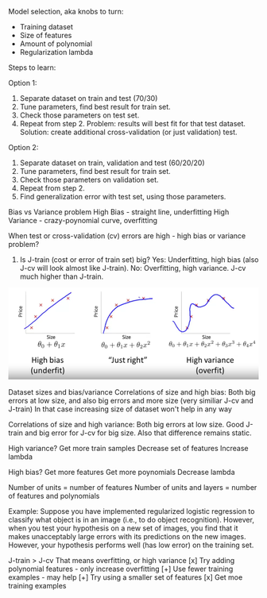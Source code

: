 Model selection, aka knobs to turn:
* Training dataset
* Size of features
* Amount of polynomial
* Regularization lambda 


Steps to learn: 

Option 1:
1. Separate dataset on train and test (70/30)
2. Tune parameters, find best result for train set.
3. Check those parameters on test set.
4. Repeat from step 2.
Problem: results will best fit for that test dataset.
Solution: create additional cross-validation (or just validation) test.

Option 2:
1. Separate dataset on train, validation and test (60/20/20)
2. Tune parameters, find best result for train set.
3. Check those parameters on validation set.
4. Repeat from step 2.
5. Find generalization error with test set, using those parameters.


Bias vs Variance problem
High Bias - straight line, underfitting
High Variance - crazy-poynomial curve, overfitting

When test or cross-validation (cv) errors are high - high bias or variance problem?
1. Is J-train (cost or error of train set) big? 
Yes: Underfitting, high bias (also J-cv will look almost like J-train).
No: Overfitting, high variance. J-cv much higher than J-train.

![bias vs variance](bias-vs-variance.png)


Dataset sizes and bias/variance
Correlations of size and high bias:
Both big errors at low size, and also big errors and more size (very similiar J-cv and J-train)
In that case increasing size of dataset won't help in any way

Correlations of size and high variance:
Both big errors at low size.
Good J-train and big error for J-cv for big size. Also that difference remains static.




High variance? 
Get more train samples
Decrease set of features
Increase lambda

High bias?
Get more features
Get more poynomials
Decrease lambda


Number of units = number of features
Number of units and layers = number of features and polynomials




Example:
Suppose you have implemented regularized logistic regression to classify what object is in an image (i.e., to do object recognition). However, when you test your hypothesis on a new set of images, you find that it makes unacceptably large errors with its predictions on the new images.  However, your hypothesis performs well (has low error) on the training set.

J-train > J-cv
That means overfitting, or high variance
[x] Try adding polynomial features - only increase overfitting
[+] Use fewer training examples - may help
[+] Try using a smaller set of features
[x] Get moe training examples







